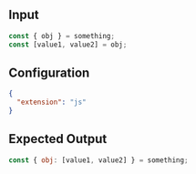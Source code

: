 
## Input
```javascript input
const { obj } = something;
const [value1, value2] = obj;
```

## Configuration
```json configuration
{
  "extension": "js"
}
```

## Expected Output
```javascript expected output
const { obj: [value1, value2] } = something;
```
